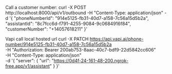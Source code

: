 Call a customer number:
curl -X POST http://localhost:8000/api/v1/outbound   -H "Content-Type: application/json"   -d '{
    "phoneNumberId": "914e5125-fb31-40d7-a158-7c56a15d5b2a",
    "assistantId": "8c7fcc6d-f791-4255-9084-9c0684916f84",
    "customerNumber": "+14057618211"
}'

Vapi call local hosted url
curl -X PATCH https://api.vapi.ai/phone-number/914e5125-fb31-40d7-a158-7c56a15d5b2a \
     -H "Authorization: Bearer 200ab753-8aac-40c7-bdf9-22d5842cc606" \
     -H "Content-Type: application/json" \
     -d '{
         "server": {
             "url": "https://0d4f-24-161-48-200.ngrok-free.app/v1/assistant"
         }
     }'